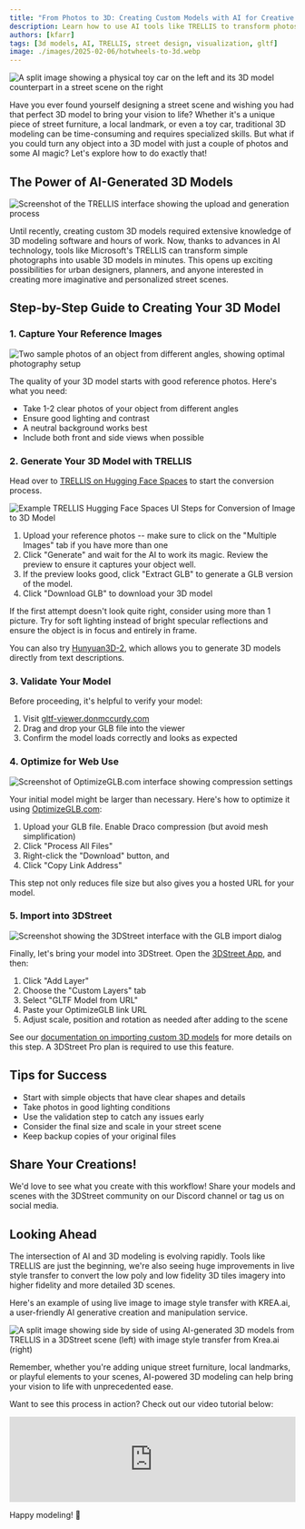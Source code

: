```yaml
---
title: "From Photos to 3D: Creating Custom Models with AI for Creative Street Scenes"
description: Learn how to use AI tools like TRELLIS to transform photos into 3D models for your street visualization projects.
authors: [kfarr]
tags: [3d models, AI, TRELLIS, street design, visualization, gltf]
image: ./images/2025-02-06/hotwheels-to-3d.webp
---
```


![A split image showing a physical toy car on the left and its 3D model counterpart in a street scene on the right](./images/2025-02-06/hotwheels-to-3d.webp)

Have you ever found yourself designing a street scene and wishing you had that perfect 3D model to bring your vision to life? Whether it's a unique piece of street furniture, a local landmark, or even a toy car, traditional 3D modeling can be time-consuming and requires specialized skills. But what if you could turn any object into a 3D model with just a couple of photos and some AI magic? Let's explore how to do exactly that!

<!-- truncate -->

## The Power of AI-Generated 3D Models

![Screenshot of the TRELLIS interface showing the upload and generation process](./images/2025-02-06/trellis-ui-generated-before-extraction.jpg)

Until recently, creating custom 3D models required extensive knowledge of 3D modeling software and hours of work. Now, thanks to advances in AI technology, tools like Microsoft's TRELLIS can transform simple photographs into usable 3D models in minutes. This opens up exciting possibilities for urban designers, planners, and anyone interested in creating more imaginative and personalized street scenes.

## Step-by-Step Guide to Creating Your 3D Model

### 1. Capture Your Reference Images

![Two sample photos of an object from different angles, showing optimal photography setup](./images/2025-02-06/photo-grid-examples.webp)

The quality of your 3D model starts with good reference photos. Here's what you need:
- Take 1-2 clear photos of your object from different angles
- Ensure good lighting and contrast
- A neutral background works best
- Include both front and side views when possible

### 2. Generate Your 3D Model with TRELLIS

Head over to [TRELLIS on Hugging Face Spaces](https://huggingface.co/spaces/JeffreyXiang/TRELLIS) to start the conversion process.

![Example TRELLIS Hugging Face Spaces UI Steps for Conversion of Image to 3D Model](./images/2025-02-06/trellis-ui-steps-with-pink-lowrider.webp)

1. Upload your reference photos -- make sure to click on the "Multiple Images" tab if you have more than one
2. Click "Generate" and wait for the AI to work its magic. Review the preview to ensure it captures your object well.
3. If the preview looks good, click "Extract GLB" to generate a GLB version of the model.
4. Click "Download GLB" to download your 3D model

If the first attempt doesn't look quite right, consider using more than 1 picture. Try for soft lighting instead of bright specular reflections and ensure the object is in focus and entirely in frame. 

You can also try [Hunyuan3D-2](https://huggingface.co/spaces/tencent/Hunyuan3D-2), which allows you to generate 3D models directly from text descriptions.

### 3. Validate Your Model

Before proceeding, it's helpful to verify your model:
1. Visit [gltf-viewer.donmccurdy.com](https://gltf-viewer.donmccurdy.com/)
2. Drag and drop your GLB file into the viewer
3. Confirm the model loads correctly and looks as expected

### 4. Optimize for Web Use

![Screenshot of OptimizeGLB.com interface showing compression settings](./images/2025-02-06/optimizeglb-ui-steps.webp)

Your initial model might be larger than necessary. Here's how to optimize it using [OptimizeGLB.com](https://optimizeglb.com):

1. Upload your GLB file. Enable Draco compression (but avoid mesh simplification)
2. Click "Process All Files"
3. Right-click the "Download" button, and
4. Click "Copy Link Address"

This step not only reduces file size but also gives you a hosted URL for your model.

### 5. Import into 3DStreet

![Screenshot showing the 3DStreet interface with the GLB import dialog](./images/2025-02-06/3dstreet-ui-add-glb-model.webp)

Finally, let's bring your model into 3DStreet. Open the [3DStreet App](https://3dstreet.app/), and then:

1. Click "Add Layer"
2. Choose the "Custom Layers" tab
3. Select "GLTF Model from URL"
4. Paste your OptimizeGLB link URL
5. Adjust scale, position and rotation as needed after adding to the scene

See our [documentation on importing custom 3D models](/docs/3dstreet-editor/custom-models-and-images) for more details on this step. A 3DStreet Pro plan is required to use this feature.

## Tips for Success

- Start with simple objects that have clear shapes and details
- Take photos in good lighting conditions
- Use the validation step to catch any issues early
- Consider the final size and scale in your street scene
- Keep backup copies of your original files

## Share Your Creations!

We'd love to see what you create with this workflow! Share your models and scenes with the 3DStreet community on our Discord channel or tag us on social media.

## Looking Ahead

The intersection of AI and 3D modeling is evolving rapidly. Tools like TRELLIS are just the beginning, we're also seeing huge improvements in live style transfer to convert the low poly and low fidelity 3D tiles imagery into higher fidelity and more detailed 3D scenes.

Here's an example of using live image to image style transfer with KREA.ai, a user-friendly AI generative creation and manipulation service.

![A split image showing side by side of using AI-generated 3D models from TRELLIS in a 3DStreet scene (left) with image style transfer from Krea.ai (right)](./images/2025-02-06/krea-ai-vid-2-vid.webp)

Remember, whether you're adding unique street furniture, local landmarks, or playful elements to your scenes, AI-powered 3D modeling can help bring your vision to life with unprecedented ease.

Want to see this process in action? Check out our video tutorial below:

<iframe width="100%" style={{"aspect-ratio": "16 / 9"}} src="https://www.youtube.com/embed/k39_3jWzX78?si=8HJBs5Jc5Ex5K0sK" title="YouTube video player" frameborder="0" allow="accelerometer; autoplay; clipboard-write; encrypted-media; gyroscope; picture-in-picture; web-share" referrerpolicy="strict-origin-when-cross-origin" allowfullscreen></iframe>

Happy modeling! 🚀
